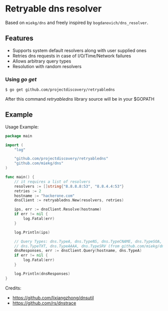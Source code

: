 # Retryable dns resolver
Based on `miekg/dns` and freely inspired by `bogdanovich/dns_resolver`.

## Features
- Supports system default resolvers along with user supplied ones
- Retries dns requests in case of I/O/Time/Network failures
- Allows arbitrary query types
- Resolution with random resolvers

### Using *go get*

```
$ go get github.com/projectdiscovery/retryabledns
```

After this command *retryabledns* library source will be in your $GOPATH

## Example
Usage Example:

``` go
package main

import (
    "log"

    "github.com/projectdiscovery/retryabledns"
    "github.com/miekg/dns"
)

func main() {
    // it requires a list of resolvers
    resolvers := []string{"8.8.8.8:53", "8.8.4.4:53"}
    retries := 2
    hostname := "hackerone.com"
    dnsClient := retryabledns.New(resolvers, retries)

    ips, err := dnsClient.Resolve(hostname)
    if err != nil {
        log.Fatal(err)
    }

    log.Println(ips)

    // Query Types: dns.TypeA, dns.TypeNS, dns.TypeCNAME, dns.TypeSOA, dns.TypePTR, dns.TypeMX
    // dns.TypeTXT, dns.TypeAAAA, dns.TypeSRV (from github.com/miekg/dns)
    dnsResponses, err := dnsClient.Query(hostname, dns.TypeA)
    if err != nil {
        log.Fatal(err)
    }

    log.Println(dnsResponses)
}
```

Credits:
- https://github.com/lixiangzhong/dnsutil
- https://github.com/rs/dnstrace
